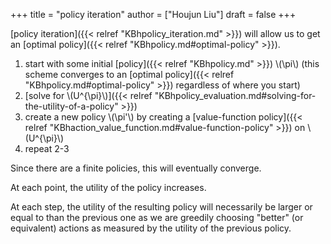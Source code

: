 +++
title = "policy iteration"
author = ["Houjun Liu"]
draft = false
+++

[policy iteration]({{< relref "KBhpolicy_iteration.md" >}}) will allow us to get an [optimal policy]({{< relref "KBhpolicy.md#optimal-policy" >}}).

1.  start with some initial [policy]({{< relref "KBhpolicy.md" >}}) \\(\pi\\) (this scheme converges to an [optimal policy]({{< relref "KBhpolicy.md#optimal-policy" >}}) regardless of where you start)
2.  [solve for \\(U^{\pi}\\)]({{< relref "KBhpolicy_evaluation.md#solving-for-the-utility-of-a-policy" >}})
3.  create a new policy \\(\pi'\\) by creating a [value-function policy]({{< relref "KBhaction_value_function.md#value-function-policy" >}}) on \\(U^{\pi}\\)
4.  repeat 2-3

Since there are a finite policies, this will eventually converge.

At each point, the utility of the policy increases.

At each step, the utility of the resulting policy will necessarily be larger or equal to than the previous one as we are greedily choosing "better" (or equivalent) actions as measured by the utility of the previous policy.
